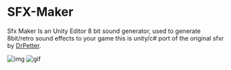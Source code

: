 # SFX-Maker
Sfx Maker Is an Unity Editor 8 bit sound generator, used to generate 8bit/retro sound effects to your game this is unity/c# port of the original sfxr by [DrPetter](https://www.drpetter.se/project_sfxr.html). 

![img](https://i.imgur.com/n6wK6GE.png)
![gif](https://i.imgur.com/NPNsWyT.gif)
